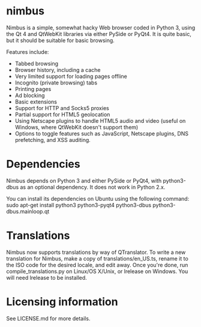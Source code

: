 nimbus
======

Nimbus is a simple, somewhat hacky Web browser coded in Python 3, using the
Qt 4 and QtWebKit libraries via either PySide or PyQt4. It is quite basic, but
it should be suitable for basic browsing.

Features include:
* Tabbed browsing
* Browser history, including a cache
* Very limited support for loading pages offline
* Incognito (private browsing) tabs
* Printing pages
* Ad blocking
* Basic extensions
* Support for HTTP and Socks5 proxies
* Partial support for HTML5 geolocation
* Using Netscape plugins to handle HTML5 audio and video (useful on Windows,
  where QtWebKit doesn't support them)
* Options to toggle features such as JavaScript, Netscape plugins, DNS
  prefetching, and XSS auditing.

Dependencies
======

Nimbus depends on Python 3 and either PySide or PyQt4, with python3-dbus as
an optional dependency. It does not work in Python 2.x.

You can install its dependencies on Ubuntu using the following command:
    sudo apt-get install python3 python3-pyqt4 python3-dbus python3-dbus.mainloop.qt

Translations
======

Nimbus now supports translations by way of QTranslator. To write a new
translation for Nimbus, make a copy of translations/en_US.ts, rename it to the
ISO code for the desired locale, and edit away. Once you're done, run
compile_translations.py on Linux/OS X/Unix, or lrelease on Windows. You will
need lrelease to be installed.

Licensing information
======

See LICENSE.md for more details.
